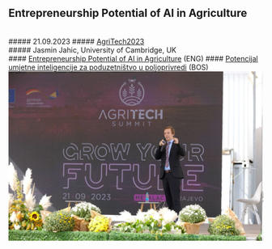 ## Entrepreneurship Potential of AI in Agriculture
<br/>
##### 21.09.2023
##### <a href="https://www.eu4business.ba/bs/agritech2023">AgriTech2023</a>
<br/>
##### Jasmin Jahic, University of Cambridge, UK

<br/>
#### <a href="doc/tutorial/agritech2023/agritech2023eng.pdf">Entrepreneurship Potential of AI in Agriculture</a> (ENG)
#### <a href="doc/tutorial/agritech2023/agritech2023bos.pdf">Potencijal umjetne inteligencije za poduzetništvo u poljoprivredi</a> (BOS)

<br/>
<img src="doc/tutorial/agritech2023/agritech2023.jpg"> </img>
